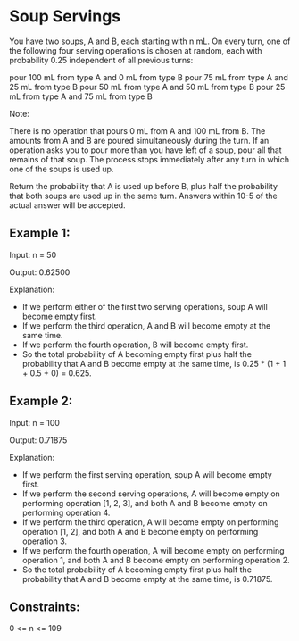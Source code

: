 # Soup Servings
You have two soups, A and B, each starting with n mL. On every turn, one of the following four serving operations is chosen at random, each with probability 0.25 independent of all previous turns:

pour 100 mL from type A and 0 mL from type B
pour 75 mL from type A and 25 mL from type B
pour 50 mL from type A and 50 mL from type B
pour 25 mL from type A and 75 mL from type B

Note:

There is no operation that pours 0 mL from A and 100 mL from B.
The amounts from A and B are poured simultaneously during the turn.
If an operation asks you to pour more than you have left of a soup, pour all that remains of that soup.
The process stops immediately after any turn in which one of the soups is used up.

Return the probability that A is used up before B, plus half the probability that both soups are used up in the same turn. Answers within 10-5 of the actual answer will be accepted.

 

## Example 1:

Input: n = 50

Output: 0.62500

Explanation: 
- If we perform either of the first two serving operations, soup A will become empty first.
- If we perform the third operation, A and B will become empty at the same time.
- If we perform the fourth operation, B will become empty first.
- So the total probability of A becoming empty first plus half the probability that A and B become empty at the same time, is 0.25 * (1 + 1 + 0.5 + 0) = 0.625.

## Example 2:

Input: n = 100

Output: 0.71875

Explanation: 
- If we perform the first serving operation, soup A will become empty first.
- If we perform the second serving operations, A will become empty on performing operation [1, 2, 3], and both A and B become empty on performing operation 4.
- If we perform the third operation, A will become empty on performing operation [1, 2], and both A and B become empty on performing operation 3.
- If we perform the fourth operation, A will become empty on performing operation 1, and both A and B become empty on performing operation 2.
- So the total probability of A becoming empty first plus half the probability that A and B become empty at the same time, is 0.71875.
 

## Constraints:

0 <= n <= 109
